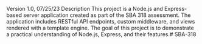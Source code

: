 Version 1.0, 07/25/23
Description
This project is a Node.js and Express-based server application created as part of the SBA 318 assessment. The application includes RESTful API endpoints, custom middleware, and views rendered with a template engine. The goal of this project is to demonstrate a practical understanding of Node.js, Express, and their features.# SBA-318
